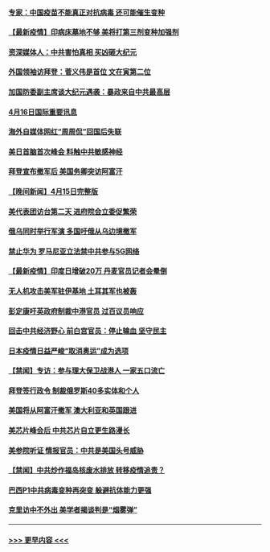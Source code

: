 #### [专家：中国疫苗不能真正对抗病毒 还可能催生变种](../pages/prog202/a103097701.md?t=04170251) 
#### [【最新疫情】印病床墓地不够 美将打第三剂变种加强剂](../pages/prog202/a103097671.md?t=04170251) 
#### [资深媒体人：中共害怕真相 买凶砸大纪元](../pages/prog202/a103097523.md?t=04170251) 
#### [外国领袖访拜登：菅义伟是首位 文在寅第二位](../pages/prog202/a103097422.md?t=04170251) 
#### [加国防委副主席谈大纪元遇袭：暴政来自中共最高层](../pages/prog202/a103097454.md?t=04170251) 
#### [4月16日国际重要讯息](../pages/prog202/a103097416.md?t=04170251) 
#### [海外自媒体网红“周周侃”回国后失联](../pages/prog202/a103097323.md?t=04170251) 
#### [美日首脑首次峰会 料触中共敏感神经](../pages/prog202/a103097320.md?t=04170251) 
#### [拜登宣布撤军后 美国务卿突访阿富汗](../pages/prog202/a103097029.md?t=04170251) 
#### [【晚间新闻】4月15日完整版](../pages/prog202/a103097234.md?t=04170251) 
#### [美代表团访台第二天 进府院会立委促繁荣](../pages/prog202/a103097162.md?t=04170251) 
#### [俄乌同时举行军演 多国吁俄从乌边境撤军](../pages/prog202/a103096774.md?t=04170251) 
#### [禁止华为 罗马尼亚立法禁中共参与5G网络](../pages/prog202/a103097118.md?t=04170251) 
#### [【最新疫情】印度日增破20万 丹麦官员记者会晕倒](../pages/prog202/a103096874.md?t=04170251) 
#### [无人机攻击美军驻伊基地 土耳其军也被轰](../pages/prog202/a103097072.md?t=04170251) 
#### [彭定康吁英政府制裁中港官员 过百议员响应](../pages/prog202/a103097031.md?t=04170251) 
#### [回击中共经济野心 前白宫官员：停止输血 坚守民主](../pages/prog202/a103097047.md?t=04170251) 
#### [日本疫情日益严峻“取消奥运”成为选项](../pages/prog202/a103097012.md?t=04170251) 
#### [【禁闻】专访：参与理大保卫战港人 一家五口流亡](../pages/prog202/a103096842.md?t=04170251) 
#### [拜登签行政令 制裁俄罗斯40多实体和个人](../pages/prog202/a103096871.md?t=04170251) 
#### [美国将从阿富汗撤军 澳大利亚和英国跟进](../pages/prog202/a103096868.md?t=04170251) 
#### [美芯片峰会后 中共芯片自立更生路漫长](../pages/prog202/a103096877.md?t=04170251) 
#### [美参院听证 情报官员：中共是美国头号威胁](../pages/prog202/a103096862.md?t=04170251) 
#### [【禁闻】中共炒作福岛核废水排放 转移疫情追责？](../pages/prog202/a103096854.md?t=04170251) 
#### [巴西P1中共病毒变种再突变 躲避抗体能力更强](../pages/prog202/a103096765.md?t=04170251) 
#### [克里访中不外出 美学者揭谈判是“烟雾弹”](../pages/prog202/a103096815.md?t=04170251) 

----
#### [ >>> 更早内容 <<< ](../indexes/prog202-earlier.md)

